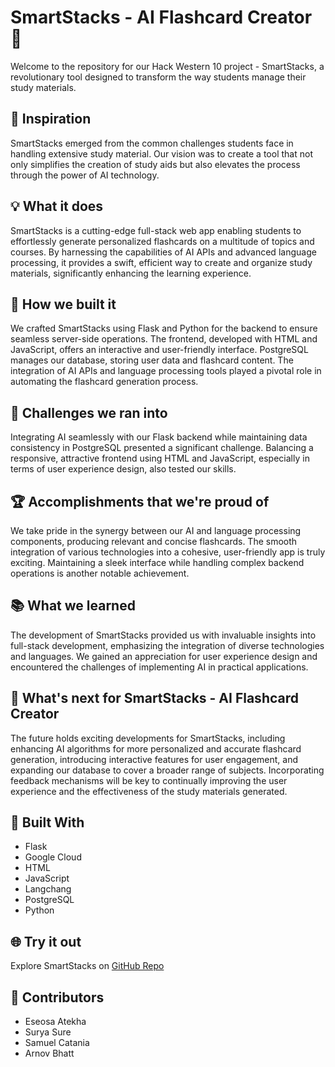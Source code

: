 # SmartStacks - AI Flashcard Creator 🚀

Welcome to the repository for our Hack Western 10 project - SmartStacks, a revolutionary tool designed to transform the way students manage their study materials.

## 🌟 Inspiration
SmartStacks emerged from the common challenges students face in handling extensive study material. Our vision was to create a tool that not only simplifies the creation of study aids but also elevates the process through the power of AI technology.

## 💡 What it does
SmartStacks is a cutting-edge full-stack web app enabling students to effortlessly generate personalized flashcards on a multitude of topics and courses. By harnessing the capabilities of AI APIs and advanced language processing, it provides a swift, efficient way to create and organize study materials, significantly enhancing the learning experience.

## 🚀 How we built it
We crafted SmartStacks using Flask and Python for the backend to ensure seamless server-side operations. The frontend, developed with HTML and JavaScript, offers an interactive and user-friendly interface. PostgreSQL manages our database, storing user data and flashcard content. The integration of AI APIs and language processing tools played a pivotal role in automating the flashcard generation process.

## 🤔 Challenges we ran into
Integrating AI seamlessly with our Flask backend while maintaining data consistency in PostgreSQL presented a significant challenge. Balancing a responsive, attractive frontend using HTML and JavaScript, especially in terms of user experience design, also tested our skills.

## 🏆 Accomplishments that we're proud of
We take pride in the synergy between our AI and language processing components, producing relevant and concise flashcards. The smooth integration of various technologies into a cohesive, user-friendly app is truly exciting. Maintaining a sleek interface while handling complex backend operations is another notable achievement.

## 📚 What we learned
The development of SmartStacks provided us with invaluable insights into full-stack development, emphasizing the integration of diverse technologies and languages. We gained an appreciation for user experience design and encountered the challenges of implementing AI in practical applications.

## 🚀 What's next for SmartStacks - AI Flashcard Creator
The future holds exciting developments for SmartStacks, including enhancing AI algorithms for more personalized and accurate flashcard generation, introducing interactive features for user engagement, and expanding our database to cover a broader range of subjects. Incorporating feedback mechanisms will be key to continually improving the user experience and the effectiveness of the study materials generated.

## 🔧 Built With
- Flask
- Google Cloud
- HTML
- JavaScript
- Langchang
- PostgreSQL
- Python

## 🌐 Try it out
Explore SmartStacks on [GitHub Repo](link_to_repo)

## 👥 Contributors
- Eseosa Atekha
- Surya Sure 
- Samuel Catania
- Arnov Bhatt
